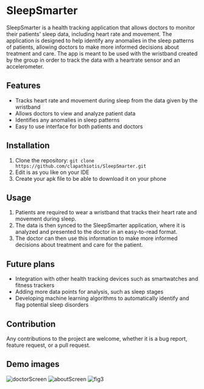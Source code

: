 # SleepSmarter

SleepSmarter is a health tracking application that allows doctors to monitor their patients' sleep data, including heart rate and movement. The application is designed to help identify any anomalies in the sleep patterns of patients, allowing doctors to make more informed decisions about treatment and care.
The app is meant to be used with the wristband created by the group in order to track the data with a heartrate sensor and an accelerometer.
## Features
- Tracks heart rate and movement during sleep from the data given by the wristband
- Allows doctors to view and analyze patient data
- Identifies any anomalies in sleep patterns
- Easy to use interface for both patients and doctors

## Installation
1. Clone the repository: `git clone https://github.com/clapathiotis/SleepSmarter.git`
2. Edit is as you like on your IDE
3. Create your apk file to be able to download it on your phone

## Usage
1. Patients are required to wear a wristband that tracks their heart rate and movement during sleep.
2. The data is then synced to the SleepSmarter application, where it is analyzed and presented to the doctor in an easy-to-read format.
3. The doctor can then use this information to make more informed decisions about treatment and care for the patient.

## Future plans
- Integration with other health tracking devices such as smartwatches and fitness trackers
- Adding more data points for analysis, such as sleep stages
- Developing machine learning algorithms to automatically identify and flag potential sleep disorders

## Contribution
Any contributions to the project are welcome, whether it is a bug report, feature request, or a pull request. 

## Demo images
![doctorScreen](https://github.com/clapathiotis/SleepSmarter/assets/43289218/d61ebdb2-c9a5-46cf-8844-f68056f15d1c)
![aboutScreen](https://github.com/clapathiotis/SleepSmarter/assets/43289218/19dfb021-cb26-4839-9091-795398589564)
![fig3](https://github.com/clapathiotis/SleepSmarter/assets/43289218/97a80e63-dfa7-4ebd-a89c-6ef1836abf56)

